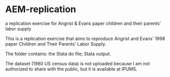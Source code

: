# AEM-replication
a replication exercise for Angrist &amp; Evans paper children and their parents' labor supply

This is a replication exercise that aims to reproduce Angrist and Evans' 1998 paper Children and Their Parents' Labor Supply.

The folder contains: the Stata do file; Stata output.

The dataset (1980 US census data) is not uploaded because I am not authorized to share with the public, but it is available at IPUMS.
